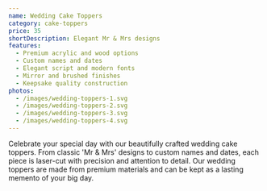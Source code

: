 ```yaml
---
name: Wedding Cake Toppers
category: cake-toppers
price: 35
shortDescription: Elegant Mr & Mrs designs
features:
  - Premium acrylic and wood options
  - Custom names and dates
  - Elegant script and modern fonts
  - Mirror and brushed finishes
  - Keepsake quality construction
photos:
  - /images/wedding-toppers-1.svg
  - /images/wedding-toppers-2.svg
  - /images/wedding-toppers-3.svg
  - /images/wedding-toppers-4.svg
---
```


Celebrate your special day with our beautifully crafted wedding cake toppers.
From classic 'Mr & Mrs' designs to custom names and dates, each piece is laser-cut with precision and attention to detail.
Our wedding toppers are made from premium materials and can be kept as a lasting memento of your big day.